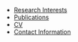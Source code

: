 * [Research Interests](researchinterests.md)
* [Publications](publications.md)
* [CV](cv.md)
* [Contact Information](contactinformation.md)
